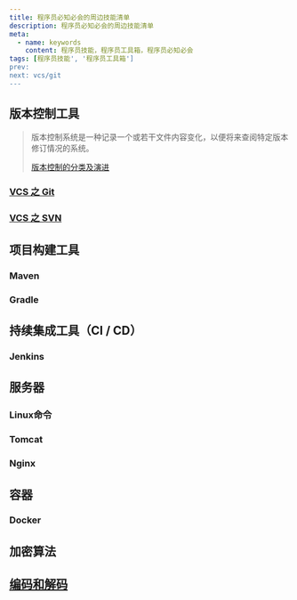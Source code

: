 ```yaml
---
title: 程序员必知必会的周边技能清单
description: 程序员必知必会的周边技能清单
meta:
  - name: keywords
    content: 程序员技能，程序员工具箱，程序员必知必会
tags: [程序员技能', '程序员工具箱']
prev: 
next: vcs/git
---
```


## 版本控制工具

>  版本控制系统是一种记录一个或若干文件内容变化，以便将来查阅特定版本修订情况的系统。
>
> [版本控制的分类及演进](https://git-scm.com/book/zh/v2/%E8%B5%B7%E6%AD%A5-%E5%85%B3%E4%BA%8E%E7%89%88%E6%9C%AC%E6%8E%A7%E5%88%B6)

### [VCS 之 Git](vcs/git)

### [VCS 之 SVN](vcs/svn)

## 项目构建工具

### Maven

### Gradle

## 持续集成工具（CI / CD）

### Jenkins

## 服务器

### Linux命令

### Tomcat

### Nginx

## 容器

### Docker

## 加密算法

## [编码和解码](charset/encode)

